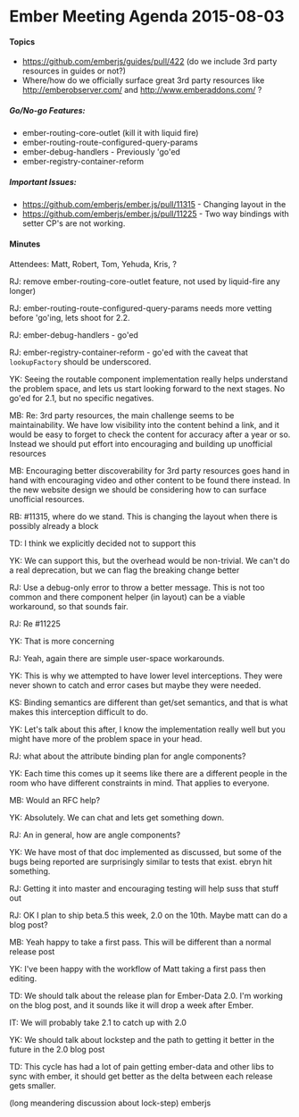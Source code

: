 # Ember Meeting Agenda 2015-08-03

#### Topics

- https://github.com/emberjs/guides/pull/422 (do we include 3rd party resources in guides or not?)
- Where/how do we officially surface great 3rd party resources like http://emberobserver.com/ and http://www.emberaddons.com/ ?

##### Go/No-go Features:

- ember-routing-core-outlet (kill it with liquid fire)
- ember-routing-route-configured-query-params
- ember-debug-handlers - Previously 'go'ed
- ember-registry-container-reform

##### Important Issues:

- https://github.com/emberjs/ember.js/pull/11315 - Changing layout in the
- https://github.com/emberjs/ember.js/pull/11225 - Two way bindings with setter CP's are not working.

#### Minutes

Attendees: Matt, Robert, Tom, Yehuda, Kris, ?

RJ: remove ember-routing-core-outlet feature, not used by liquid-fire any longer)

RJ: ember-routing-route-configured-query-params needs more vetting before 'go'ing, lets shoot for 2.2.

RJ: ember-debug-handlers - go'ed

RJ: ember-registry-container-reform - go'ed with the caveat that `lookupFactory` should be underscored.

YK: Seeing the routable component implementation really helps understand the problem space, and lets us start looking forward to the next stages. No go'ed for 2.1, but no specific negatives.

MB: Re: 3rd party resources, the main challenge seems to be maintainability. We have low visibility into the content behind a link, and it would be easy to forget to check the content for accuracy after a year or so. Instead we should put effort into encouraging and building up unofficial resources

MB: Encouraging better discoverability for 3rd party resources goes hand in hand with encouraging video and other content to be found there instead. In the new website design we should be considering how to can surface unofficial resources.

RB: #11315, where do we stand. This is changing the layout when there is possibly already a block

TD: I think we explicitly decided not to support this

YK: We can support this, but the overhead would be non-trivial. We can't do a real deprecation, but we can flag the breaking change better

RJ: Use a debug-only error to throw a better message. This is not too common and there component helper (in layout) can be a viable workaround, so that sounds fair.

RJ: Re #11225

YK: That is more concerning

RJ: Yeah, again there are simple user-space workarounds.

YK: This is why we attempted to have lower level interceptions. They were never shown to catch and error cases but maybe they were needed.

KS: Binding semantics are different than get/set semantics, and that is what makes this interception difficult to do.

YK: Let's talk about this after, I know the implementation really well but you might have more of the problem space in your head.

RJ: what about the attribute binding plan for angle components?

YK: Each time this comes up it seems like there are a different people in the room who have different constraints in mind. That applies to everyone.

MB: Would an RFC help?

YK: Absolutely. We can chat and lets get something down.

RJ: An in general, how are angle components?

YK: We have most of that doc implemented as discussed, but some of the bugs being reported are surprisingly similar to tests that exist. ebryn hit something.

RJ: Getting it into master and encouraging testing will help suss that stuff out

RJ: OK I plan to ship beta.5 this week, 2.0 on the 10th. Maybe matt can do a blog post?

MB: Yeah happy to take a first pass. This will be different than a normal release post

YK: I've been happy with the workflow of Matt taking a first pass then editing.

TD: We should talk about the release plan for Ember-Data 2.0. I'm working on the blog post, and it sounds like it will drop a week after Ember.

IT: We will probably take 2.1 to catch up with 2.0

YK: We should talk about lockstep and the path to getting it better in the future in the 2.0 blog post

TD: This cycle has had a lot of pain getting ember-data and other libs to sync with ember, it should get better as the delta between each release gets smaller.

(long meandering discussion about lock-step)
emberjs
